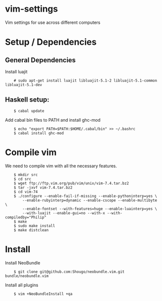 vim-settings
============

Vim settings for use across different computers

# Setup / Dependencies

## General Dependencies

Install luajit

        # sudo apt-get install luajit libluajit-5.1-2 libluajit-5.1-common libluajit-5.1-dev
        

## Haskell setup:

        $ cabal update

Add cabal bin files to PATH and install ghc-mod

        $ echo "export PATH=$PATH:$HOME/.cabal/bin" >> ~/.bashrc
        $ cabal install ghc-mod

Compile vim
===========

We need to compile vim with all the necessary features.

        $ mkdir src
        $ cd src
        $ wget ftp://ftp.vim.org/pub/vim/unix/vim-7.4.tar.bz2
        $ tar -jxvf vim-7.4.tar.bz2
        $ cd vim-74
        $ ./configure --enable-fail-if-missing --enable-pythoninterp=yes \
            --enable-rubyinterp=dynamic --enable-cscope --enable-multibyte \
            --enable-fontset --with-features=huge --enable-luainterp=yes \
            --with-luajit --enable-gui=no --with-x --with-compiledby="Philip"
        $ make
        $ sudo make install
        $ make distclean

Install
=======

Install NeoBundle
    
        $ git clone git@github.com:Shougo/neobundle.vim.git bundle/neobundle.vim

Install all plugins
    
        $ vim +NeoBundleInstall +qa

